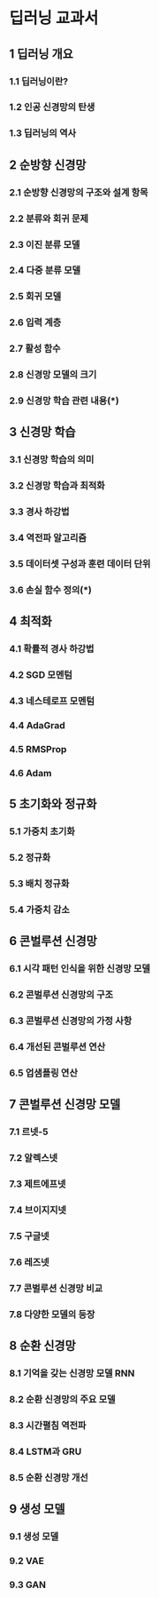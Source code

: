# 딥러닝 교과서
## 1 딥러닝 개요

### 1.1 딥러닝이란?
### 1.2 인공 신경망의 탄생
### 1.3 딥러닝의 역사

## 2 순방향 신경망

### 2.1 순방향 신경망의 구조와 설계 항목
### 2.2 분류와 회귀 문제
### 2.3 이진 분류 모델
### 2.4 다중 분류 모델
### 2.5 회귀 모델
### 2.6 입력 계층
### 2.7 활성 함수
### 2.8 신경망 모델의 크기
### 2.9 신경망 학습 관련 내용(*)

## 3 신경망 학습

### 3.1 신경망 학습의 의미
### 3.2 신경망 학습과 최적화
### 3.3 경사 하강법
### 3.4 역전파 알고리즘
### 3.5 데이터셋 구성과 훈련 데이터 단위
### 3.6 손실 함수 정의(*)

## 4 최적화

### 4.1 확률적 경사 하강법
### 4.2 SGD 모멘텀
### 4.3 네스테로프 모멘텀
### 4.4 AdaGrad
### 4.5 RMSProp
### 4.6 Adam

## 5 초기화와 정규화

### 5.1 가중치 초기화
### 5.2 정규화
### 5.3 배치 정규화
### 5.4 가중치 감소

## 6 콘벌루션 신경망

### 6.1 시각 패턴 인식을 위한 신경망 모델
### 6.2 콘벌루션 신경망의 구조
### 6.3 콘벌루션 신경망의 가정 사항
### 6.4 개선된 콘벌루션 연산
### 6.5 업샘플링 연산

## 7 콘벌루션 신경망 모델

### 7.1 르넷-5
### 7.2 알렉스넷
### 7.3 제트에프넷
### 7.4 브이지지넷
### 7.5 구글넷
### 7.6 레즈넷
### 7.7 콘벌루션 신경망 비교
### 7.8 다양한 모델의 등장

## 8 순환 신경망

### 8.1 기억을 갖는 신경망 모델 RNN
### 8.2 순환 신경망의 주요 모델
### 8.3 시간펼침 역전파
### 8.4 LSTM과 GRU
### 8.5 순환 신경망 개선

## 9 생성 모델

### 9.1 생성 모델
### 9.2 VAE
### 9.3 GAN

